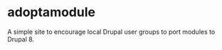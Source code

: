 adoptamodule
============

A simple site to encourage local Drupal user groups to port modules to Drupal 8.
